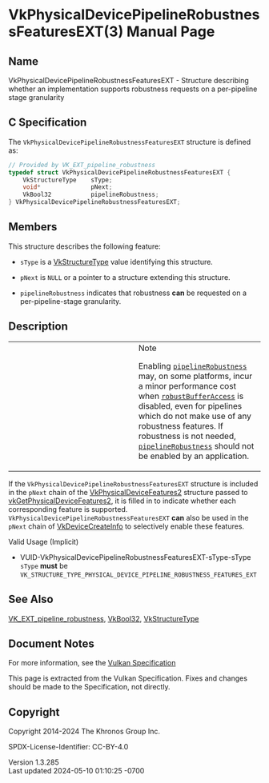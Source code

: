 # VkPhysicalDevicePipelineRobustnessFeaturesEXT(3) Manual Page

## Name

VkPhysicalDevicePipelineRobustnessFeaturesEXT - Structure describing
whether an implementation supports robustness requests on a per-pipeline
stage granularity



## <a href="#_c_specification" class="anchor"></a>C Specification

The `VkPhysicalDevicePipelineRobustnessFeaturesEXT` structure is defined
as:

``` c
// Provided by VK_EXT_pipeline_robustness
typedef struct VkPhysicalDevicePipelineRobustnessFeaturesEXT {
    VkStructureType    sType;
    void*              pNext;
    VkBool32           pipelineRobustness;
} VkPhysicalDevicePipelineRobustnessFeaturesEXT;
```

## <a href="#_members" class="anchor"></a>Members

This structure describes the following feature:

- `sType` is a [VkStructureType](https://registry.khronos.org/vulkan/specs/1.3-extensions/man/html/VkStructureType.html) value identifying
  this structure.

- `pNext` is `NULL` or a pointer to a structure extending this
  structure.

- <span id="features-pipelineRobustness"></span> `pipelineRobustness`
  indicates that robustness **can** be requested on a per-pipeline-stage
  granularity.

## <a href="#_description" class="anchor"></a>Description

<table>
<colgroup>
<col style="width: 50%" />
<col style="width: 50%" />
</colgroup>
<tbody>
<tr class="odd">
<td class="icon"><em></em></td>
<td class="content">Note
<p>Enabling <a
href="https://registry.khronos.org/vulkan/specs/1.3-extensions/html/vkspec.html#features-pipelineRobustness"
target="_blank" rel="noopener"><code>pipelineRobustness</code></a> may,
on some platforms, incur a minor performance cost when <a
href="https://registry.khronos.org/vulkan/specs/1.3-extensions/html/vkspec.html#features-robustBufferAccess"
target="_blank" rel="noopener"><code>robustBufferAccess</code></a> is
disabled, even for pipelines which do not make use of any robustness
features. If robustness is not needed, <a
href="https://registry.khronos.org/vulkan/specs/1.3-extensions/html/vkspec.html#features-pipelineRobustness"
target="_blank" rel="noopener"><code>pipelineRobustness</code></a>
should not be enabled by an application.</p></td>
</tr>
</tbody>
</table>

If the `VkPhysicalDevicePipelineRobustnessFeaturesEXT` structure is
included in the `pNext` chain of the
[VkPhysicalDeviceFeatures2](https://registry.khronos.org/vulkan/specs/1.3-extensions/man/html/VkPhysicalDeviceFeatures2.html) structure
passed to
[vkGetPhysicalDeviceFeatures2](https://registry.khronos.org/vulkan/specs/1.3-extensions/man/html/vkGetPhysicalDeviceFeatures2.html), it is
filled in to indicate whether each corresponding feature is supported.
`VkPhysicalDevicePipelineRobustnessFeaturesEXT` **can** also be used in
the `pNext` chain of [VkDeviceCreateInfo](https://registry.khronos.org/vulkan/specs/1.3-extensions/man/html/VkDeviceCreateInfo.html) to
selectively enable these features.

Valid Usage (Implicit)

- <a
  href="#VUID-VkPhysicalDevicePipelineRobustnessFeaturesEXT-sType-sType"
  id="VUID-VkPhysicalDevicePipelineRobustnessFeaturesEXT-sType-sType"></a>
  VUID-VkPhysicalDevicePipelineRobustnessFeaturesEXT-sType-sType  
  `sType` **must** be
  `VK_STRUCTURE_TYPE_PHYSICAL_DEVICE_PIPELINE_ROBUSTNESS_FEATURES_EXT`

## <a href="#_see_also" class="anchor"></a>See Also

[VK_EXT_pipeline_robustness](https://registry.khronos.org/vulkan/specs/1.3-extensions/man/html/VK_EXT_pipeline_robustness.html),
[VkBool32](https://registry.khronos.org/vulkan/specs/1.3-extensions/man/html/VkBool32.html), [VkStructureType](https://registry.khronos.org/vulkan/specs/1.3-extensions/man/html/VkStructureType.html)

## <a href="#_document_notes" class="anchor"></a>Document Notes

For more information, see the <a
href="https://registry.khronos.org/vulkan/specs/1.3-extensions/html/vkspec.html#VkPhysicalDevicePipelineRobustnessFeaturesEXT"
target="_blank" rel="noopener">Vulkan Specification</a>

This page is extracted from the Vulkan Specification. Fixes and changes
should be made to the Specification, not directly.

## <a href="#_copyright" class="anchor"></a>Copyright

Copyright 2014-2024 The Khronos Group Inc.

SPDX-License-Identifier: CC-BY-4.0

Version 1.3.285  
Last updated 2024-05-10 01:10:25 -0700
